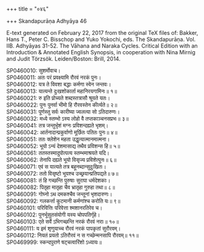 +++
title = "०४६"

+++
Skandapurāṇa Adhyāya 46

E-text generated on February 22, 2017 from the original TeX files of: Bakker, Hans T., Peter C. Bisschop and Yuko Yokochi, eds. The Skandapurāṇa. Vol. IIB. Adhyāyas 31-52. The Vāhana and Naraka Cycles. Critical Edition with an Introduction & Annotated English Synopsis, in cooperation with Nina Mirnig and Judit Törzsök. Leiden/Boston: Brill, 2014.

SP0460010: सुशर्मोवाच।  
SP0460011: अतः परं प्रवक्ष्यामि रौरवं नरकं पुनः।  
SP0460012: यत्र ते विवशा बद्धाः कर्मणा स्वेन जन्तवः।  
SP0460013: यात्यन्ते दुःखशोकार्ता महानिरयगामिनः॥ १॥  
SP0460021: रु इति प्रोच्यते शब्दस्तत्रासौ श्रूयते यतः।  
SP0460022: पुनः पुनर्वा भीमो हि रौरवस्तेन कीर्त्यते॥ २॥  
SP0460031: पूर्णस्तु सर्वः कारीष्या ज्वलत्या सो ऽतिदारुणः।  
SP0460032: मध्ये स्तम्भो ऽस्य लोहो वै तप्तकाञ्चनसप्रभः॥ ३॥  
SP0460041: तत्र जन्तुर्भृशं मग्नः प्रविशन्दह्यते भृशम्।  
SP0460042: आर्तनादान्प्रकुर्वाणो मूर्छितः पतितः पुनः॥ ४॥  
SP0460051: ततः क्लेशेन महता उद्धृत्यात्मानमात्मना।  
SP0460052: भूयो ऽन्यं देशमासाद्य तथैव प्रविशन्स हि॥ ५॥  
SP0460061: ततस्तस्मादुपोत्पत्य स्तम्भमाश्रयते यदि।  
SP0460062: तेनापि दह्यते भूयो विसृज्य प्रविशेत्पुनः॥ ६॥  
SP0460071: एवं स यात्यते तत्र बहूनब्दान्सुदुःखितः।  
SP0460072: ततो विसृष्टो भूयश्च उच्छ्रयान्प्रतिपद्यते॥ ७॥  
SP0460081: तं हि गच्छन्ति पुरुषाः सुरापा धर्मदेशकाः।  
SP0460082: पितृहा मातृहा चैव भ्रातृहा गुरुहा तथा॥ ८॥  
SP0460091: गोघ्नो ऽथ दमकश्चैव जन्तूनां भृशदारुणः।  
SP0460092: गलकर्त्ता कूटमानी कर्मणांश्च करोति यः॥ ९॥  
SP0460101: परिवित्तिः परिवेत्ता श्मशानरतिरेव च।  
SP0460102: पुनर्भूसुतसंयोगी यस्य चोपपतिर्गृहे।  
SP0460103: एते सर्वे ऽभिगच्छन्ति नरकं रौरवं नराः॥ १०॥  
SP0460111: य इमं शृणुयाच्च रौरवं नरकं पापकृतां सुरौरवम्।  
SP0460112: नियतं प्रयतो ऽतिरौरवं न स गच्छेन्मनसापि रौरवम्॥ ११॥  
SP0469999: स्कन्दपुराणे षट्चत्वारिंशो ऽध्यायः॥  
